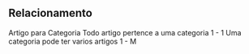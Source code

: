 ## Relacionamento

Artigo para Categoria
Todo artigo pertence a uma categoria 1 - 1
Uma categoria pode ter varios artigos 1 - M
